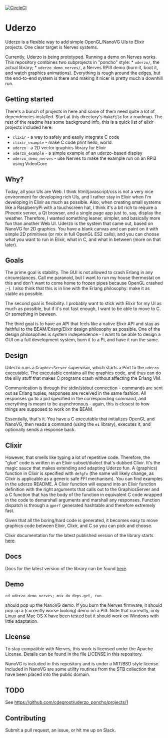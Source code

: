 [![CircleCI](https://circleci.com/gh/cdegroot/uderzo_poncho.svg?style=svg)](https://circleci.com/gh/cdegroot/uderzo_poncho)

# Uderzo

Uderzo is a flexible way to add simple OpenGL/NanoVG UIs to Elixir
projects. One clear target is Nerves systems.

Currently, Uderzo is being prototyped. Running a demo on Nerves
works. This repository combines two subprojects in "poncho" style: *
`uderzo/`, the actual library; * `uderzo_demo_nerves/`, a Nerves RPi3
demo (burn it, boot it, and watch graphics animations).  Everything is
rough around the edges, but the end-to-end system is there and making
it nicer is pretty much a downhill run.

## Getting started

There's a bunch of projects in here and some of them need quite a lot
of dependencies installed. Start at this directory's `Makefile` for
a roadmap. The rest of the readme has some background info, this is
a quick list of elixir projects included here:

* `clixir` - a way to safely and easily integrate C code
* `clixir_example` - make C code print hello, world.
* `uderzo` - a 2D vector graphics library for Elixir
* `uderzo_example` - a simple example of an uderzo-based display
* `uderzo_demo_nerves` - use Nerves to make the example run on an RPi3 using VideoCore

## Why?

Today, all your UIs are Web. I think html/javascript/css is not a very
nice environment for developing rich UIs, and I rather stay in Elixir
when I'm developing in Elixir as much as possible. Also, when creating
small systems like a RaspberryPi with a touchscreen hat, I think it's a
bit rich to require a Phoenix server, a Qt browser, and a single page app
just to, say, display the weather. Therefore, I wanted something leaner,
simpler, and basically more fun than another Web UI. Uderzo is the system
that came out, based on NanoVG for 2D graphics. You have a blank canvas
and can paint on it with simple 2D primitives (or mix in full OpenGL ES2
calls), and you can choose what you want to run in Elixir, what in C,
and what in between (more on that later).

## Goals

The prime goal is stability. The GUI is not allowed to crash Erlang
in any circumstances.  Call me paranoid, but I want to run my house
thermostat on this and don't want to come home to frozen pipes because
OpenGL crashed ;-). I also think that this is in line with the Erlang
philosophy: make it as stable as possible.

The second goal is flexibility. I probably want to stick with Elixir
for my UI as much as possible, but if it's not fast enough, I want to
be able to move to C. Or something in beween.

The third goal is to have an API that feels like a native Elixir API
and stay as faithful to the BEAM/Erlang/Elixir design philosophy as
possible. One of the design philosophies is system independence - I want
to be able to design a GUI on a full development system, burn it to a Pi,
and have it run the same.

## Design

Uderzo runs a `GraphicsServer` supervisor, which starts a Port to the
`uderzo` executable. The executable contains all the graphics code,
and thus can do the silly stuff that makes C programs crash without
affecting the Erlang VM.

Communication is through the stdin/stdout connection - commands are sent
out as Erlang tuples, responses are received in the same fashion. All
responses go to a pid specified in the corresponding command, and
everything is meant to be asynchronous - again, this is closest to how
things are supposed to work on the BEAM.

Essentially, that's it. You have a C executable that initializes OpenGL
and NanoVG, then reads a command (using the `ei` library), executes it,
and optionally sends a response back.

## Clixir

However, that smells like typing a lot of repetitive code. Therefore, the
"glue" code is written in an Elixir subset/dialect that's dubbed Clixir. It's
the magic sauce that makes extending and adapting Uderzo fun. A (graphics) function
in Clixir is specified with `defgfx` (the name will likely change, as Clixir is
applicable as a generic safe FFI mechanism). You can find examples in the uderzo
README. A Clixir function will expand into an Elixir function definition with the right
arguments that calls out to the GraphicsServer and a C function that has the body of
the function in equivalent C code wrapped in the code to demarshall arguments and
marshall any responses. Function dispatch is through a `gperf` generated hashtable
and therefore extremely fast.

Given that all the boring/hard code is generated, it becomes easy to move graphics
code between Elixir, Clixir, and C so you can pick and choose.

Clixir documentation for the latest published version of the library starts
[here](https://hexdocs.pm/clixir/clixir.html).

## Docs

Docs for the latest version of the library can be
found [here](https://hexdocs.pm/uderzo/api-reference.html).

## Demo

`cd uderzo_demo_nerves; mix do deps.get, run`

should pop up the NanoVG demo. If you burn the Nerves firmware, it should pop up a
(currently worse looking) demo on a Pi3. Note that currently, only Linux and Mac
OS X have been tested but it should work on Windows with little adaptation.

## License

To stay compatible with Nerves, this work is licensed under the Apache License. Details
can be found in the file LICENSE in this repository.

NanoVG is included in this repository and is under a MIT/BSD style license. Included in
NanoVG are some utility routines from the STB collection that have been placed into the
public domain.

## TODO

See https://github.com/cdegroot/uderzo_poncho/projects/1

## Contributing

Submit a pull request, an issue, or hit me up on Slack.
